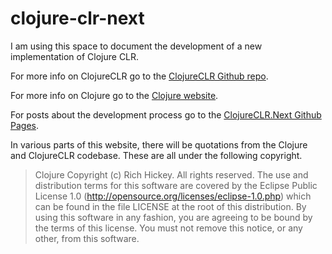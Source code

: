 # clojure-clr-next

I am using this space to document the development of a new implementation of Clojure CLR.

For more info on ClojureCLR go to the [ClojureCLR Github repo](https://github.com/clojure/clojure-clr).

For more info on Clojure go to the [Clojure website](https://clojure.org).

For posts about the development process go to the [ClojureCLR.Next Github Pages](https://dmiller.github.io/clojure-clr-next/).

In various parts of this website, there will be quotations from the Clojure and ClojureCLR codebase.  These are all under the following copyright.



> Clojure
> Copyright (c) Rich Hickey. All rights reserved.
> The use and distribution terms for this software are covered by the
> Eclipse Public License 1.0 (http://opensource.org/licenses/eclipse-1.0.php)
> which can be found in the file LICENSE at the root of this distribution.
> By using this software in any fashion, you are agreeing to be bound by
> the terms of this license.
> You must not remove this notice, or any other, from this software.
